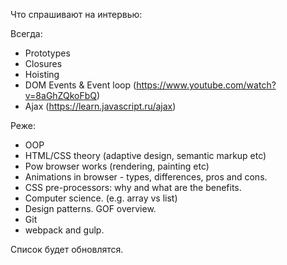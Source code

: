 Что спрашивают на интервью:

Всегда:
- Prototypes
- Closures
- Hoisting
- DOM Events & Event loop (https://www.youtube.com/watch?v=8aGhZQkoFbQ)
-	Ajax (https://learn.javascript.ru/ajax)


Реже:
- OOP
- HTML/CSS theory (adaptive design, semantic markup etc)
- Рow browser works (rendering, painting etc)
- Animations in browser - types, differences, pros and cons.
- CSS pre-processors: why and what are the benefits.
- Computer science. (e.g. array vs list)
- Design patterns. GOF overview.
- Git
- webpack and gulp.

Список будет обновлятся. 





